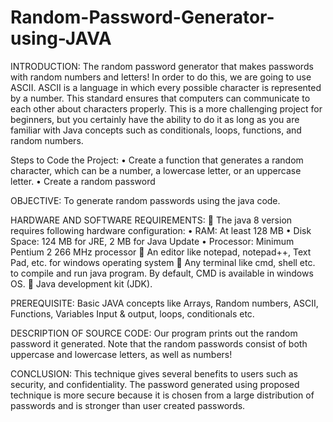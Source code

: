 # Random-Password-Generator-using-JAVA

INTRODUCTION: 
 The random password generator that makes passwords with random numbers and letters!
In order to do this, we are going to use ASCII. ASCII is a language in which every possible character is represented by a number. This standard ensures that computers can communicate to each other about characters properly.
This is a more challenging project for beginners, but you certainly have the ability to do it as long as you are familiar with Java concepts such as conditionals, loops, functions, and random numbers.

Steps to Code the Project:
•	Create a function that generates a random character, which can be a number, a lowercase letter, or an uppercase letter.
•	Create a random password 

OBJECTIVE:
    To generate random passwords using the java code.

HARDWARE AND SOFTWARE REQUIREMENTS: 
	The java 8 version requires following hardware configuration:
•	RAM: At least 128 MB
•	Disk Space: 124 MB for JRE, 2 MB for Java Update
•	Processor: Minimum Pentium 2 266 MHz processor
	An editor like notepad, notepad++, Text Pad, etc. for windows operating system 
	Any terminal like cmd, shell etc. to compile and run java program. By default, CMD is available in windows OS.
	Java development kit (JDK).

PREREQUISITE:
Basic JAVA concepts like Arrays, Random numbers, ASCII, Functions, Variables
Input & output, loops, conditionals etc.

DESCRIPTION OF SOURCE CODE:
 Our program prints out the random password it generated. Note that the random passwords consist of both uppercase and lowercase letters, as well as numbers!

CONCLUSION:
This technique gives several benefits to users such as security, and confidentiality. The password generated using proposed technique is more secure because it is chosen from a large distribution of passwords and is stronger than user created passwords.

